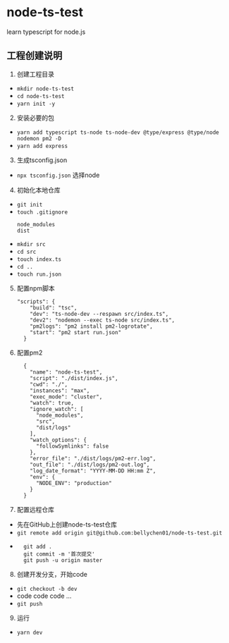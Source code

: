 # node-ts-test
learn typescript for node.js
## 工程创建说明
1. 创建工程目录
  - `mkdir node-ts-test`
  - `cd node-ts-test`
  - `yarn init -y`
2. 安装必要的包
  - `yarn add typescript ts-node ts-node-dev @type/express @type/node nodemon pm2 -D`
  - `yarn add express`
3. 生成tsconfig.json
  - `npx tsconfig.json` 选择node
4. 初始化本地仓库
  - `git init`
  - `touch .gitignore`
    ``` 
    node_modules
    dist
    ```
  - `mkdir src`
  - `cd src`
  - `touch index.ts`
  - `cd ..`
  - `touch run.json`
5. 配置npm脚本
    ```
    "scripts": {
        "build": "tsc",
        "dev": "ts-node-dev --respawn src/index.ts",
        "dev2": "nodemon --exec ts-node src/index.ts",
        "pm2logs": "pm2 install pm2-logrotate",
        "start": "pm2 start run.json"
      }
    ```
6. 配置pm2
    ```
      {
        "name": "node-ts-test",
        "script": "./dist/index.js",
        "cwd": "./",
        "instances": "max",
        "exec_mode": "cluster",
        "watch": true,
        "ignore_watch": [
          "node_modules",
          "src",
          "dist/logs"
        ],
        "watch_options": {
          "followSymlinks": false
        },
        "error_file": "./dist/logs/pm2-err.log",
        "out_file": "./dist/logs/pm2-out.log",
        "log_date_format": "YYYY-MM-DD HH:mm Z",
        "env": {
          "NODE_ENV": "production"
        }
      }
    ```
7. 配置远程仓库
  - 先在GitHub上创建node-ts-test仓库
  - `git remote add origin git@github.com:bellychen01/node-ts-test.git`
  - ```
      git add .
      git commit -m '首次提交'
      git push -u origin master
    ```
8. 创建开发分支，开始code
  - `git checkout -b dev`
  - code code code ...
  - `git push`
9. 运行
  - `yarn dev`

